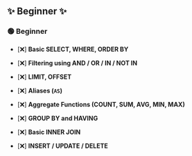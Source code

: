 ## ✨ Beginner ✨


### 🟢 Beginner

* [❌] **Basic SELECT, WHERE, ORDER BY**
    
* [❌] **Filtering using AND / OR / IN / NOT IN**
    
* [❌] **LIMIT, OFFSET**
    
* [❌] **Aliases (`AS`)**
    
* [❌] **Aggregate Functions (COUNT, SUM, AVG, MIN, MAX)**
    
* [❌] **GROUP BY and HAVING**
    
* [❌] **Basic INNER JOIN**
    
* [❌] **INSERT / UPDATE / DELETE**